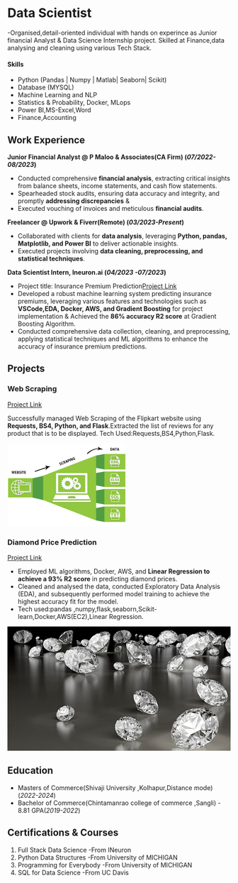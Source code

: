 # Data Scientist
-Organised,detail-oriented individual with hands on experince as  Junior financial Analyst & Data Science Internship project.
 Skilled at Finance,data analysing and cleaning using various Tech Stack.

#### Skills
- Python (Pandas | Numpy | Matlab| Seaborn| Scikit)
- Database (MYSQL)
- Machine Learning and NLP
- Statistics & Probability, Docker, MLops
- Power BI,MS-Excel,Word
- Finance,Accounting								       	

## Work Experience
**Junior Financial Analyst @ P Maloo & Associates(CA Firm) (_07/2022-08/2023_)**
- Conducted comprehensive **financial analysis**, extracting critical insights from balance sheets, income
  statements, and cash flow statements.
- Spearheaded stock audits, ensuring data accuracy and integrity, and promptly **addressing discrepancies** &
- Executed vouching of invoices and meticulous **financial audits**.

**Freelancer @ Upwork & Fiverr(Remote) (_03/2023-Present_)**
- Collaborated with clients for **data analysis**, leveraging **Python, pandas, Matplotlib, and Power BI** to deliver
  actionable insights.
- Executed projects involving **data cleaning, preprocessing, and statistical techniques**.

**Data Scientist Intern, Ineuron.ai (_04/2023 -07/2023_)**
- Project title: Insurance Premium Prediction[Project Link](https://github.com/KIRTIBAJAJ2002/KIRTIINTERNSHIPPROJECT)
- Developed a robust machine learning system predicting insurance premiums, leveraging various features and
  technologies such as **VSCode,EDA, Docker, AWS, and Gradient Boosting** for project implementation &
  Achieved the **86% accuracy R2 score** at Gradient Boosting Algorithm.
- Conducted comprehensive data collection, cleaning, and preprocessing, applying statistical techniques and
  ML algorithms to enhance the accuracy of insurance premium predictions.


## Projects
### Web Scraping
[Project Link](https://github.com/KIRTIBAJAJ2002/Project1-Scraper-beanstalk-deployment)

Successfully managed Web Scraping of the Flipkart website using **Requests, BS4, Python, and Flask**.Extracted
the list of reviews for any product that is to be displayed.
Tech Used:Requests,BS4,Python,Flask.

![Web Scraping](https://github.com/KIRTIBAJAJ2002/portfolio/blob/main/webscraping.png?raw=true)

### Diamond Price Prediction
[Project Link](https://github.com/KIRTIBAJAJ2002/Diamondpriceprediction-ML-project)

- Employed ML algorithms, Docker, AWS, and **Linear Regression to achieve a 93% R2 score** in predicting
diamond prices.
- Cleaned and analysed the data, conducted Exploratory Data Analysis (EDA), and subsequently performed
model training to achieve the highest accuracy fit for the model.
- Tech used:pandas ,numpy,flask,seaborn,Scikit-learn,Docker,AWS(EC2),Linear Regression.

![Diamond Price Prediction](https://github.com/KIRTIBAJAJ2002/portfolio/blob/main/Diamond.jpg?raw=true) 

## Education
- Masters of Commerce(Shivaji University ,Kolhapur,Distance mode)(_2022-2024_)
- Bachelor of Commerce(Chintamanrao college of commerce ,Sangli) - 8.81 GPA(_2019-2022_)

## Certifications & Courses
1. Full Stack Data Science -From INeuron
2. Python Data Structures -From University of MICHIGAN
3. Programming for Everybody -From University of MICHIGAN
4. SQL for Data Science -From UC Davis
 
